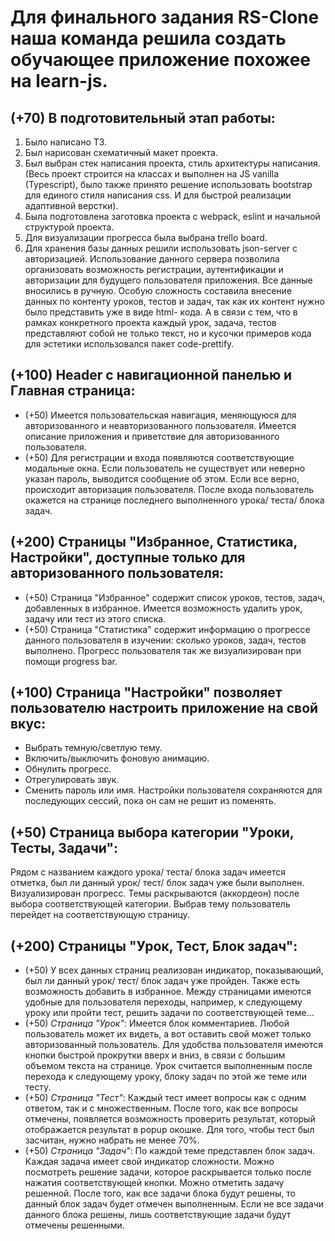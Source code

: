 # Для финального задания RS-Clone наша команда решила создать обучающее приложение похожее на learn-js.

## **(+70) В подготовительный этап работы:**
1. Было написано ТЗ.
2. Был нарисован схематичный макет проекта.
3. Был выбран стек написания проекта, стиль архитектуры написания. (Весь проект
строится на классах и выполнен на JS vanilla (Typescript), было также принято решение
использовать bootstrap для единого стиля написания css. И для быстрой реализации
адаптивной верстки).
4. Была подготовлена заготовка проекта с webpack, eslint и начальной структурой
проекта.
5. Для визуализации прогресса была выбрана trello board.
6. Для хранения базы данных решили использовать json-server с авторизацией.
Использование данного сервера позволила организовать возможность регистрации,
аутентификации и авторизации для будущего пользователя приложения. Все данные
вносились в ручную. Особую сложность составила внесение данных по контенту
уроков, тестов и задач, так как их контент нужно было представить уже в виде html-
кода. А в связи с тем, что в рамках конкретного проекта каждый урок, задача, тестов
представляют собой не только текст, но и кусочки примеров кода для эстетики
использовался пакет code-prettify.

## **(+100) Header с навигационной панелью и Главная страница:**
- (+50) Имеется пользовательская навигация, меняющуюся для авторизованного и
неавторизованного пользователя.
Имеется описание приложения и приветствие для авторизованного пользователя.
- (+50) Для регистрации и входа появляются соответствующие модальные окна. Если
пользователь не существует или неверно указан пароль, выводится сообщение об
этом.
Если все верно, происходит авторизация пользователя. После входа пользователь
окажется на странице последнего выполненного урока/ теста/ блока задач.

## **(+200) Страницы &quot;Избранное, Статистика, Настройки&quot;, доступные только для авторизованного пользователя:**
- (+50) Страница &quot;Избранное&quot; содержит список уроков, тестов, задач, добавленных в
избранное. Имеется возможность удалить урок, задачу или тест из этого списка.
- (+50) Страница &quot;Статистика&quot; содержит информацию о прогрессе данного
пользователя в изучении: сколько уроков, задач, тестов выполнено. Прогресс
пользователя так же визуализирован при помощи progress bar.

## **(+100) Страница &quot;Настройки&quot; позволяет пользователю настроить приложение на свой вкус:**
- Выбрать темную/светлую тему.
- Включить/выключить фоновую анимацию.
- Обнулить прогресс.
- Отрегулировать звук.
- Сменить пароль или имя.
Настройки пользователя сохраняются для последующих сессий, пока он сам не решит
из поменять.

## **(+50) Страница выбора категории &quot;Уроки, Тесты, Задачи&quot;:**
Рядом с названием каждого урока/ теста/ блока задач имеется отметка, был ли
данный урок/ тест/ блок задач уже были выполнен. Визуализирован прогресс. Темы
раскрываются (аккордеон) после выбора соответствующей категории. Выбрав тему
пользователь перейдет на соответствующую страницу.

## **(+200) Страницы &quot;Урок, Тест, Блок задач&quot;:**
- (+50) У всех данных страниц реализован индикатор, показывающий, был ли данный
урок/ тест/ блок задач уже пройден. Также есть возможность добавить в избранное.
Между страницами имеются удобные для пользователя переходы, например, к
следующему уроку или пройти тест, решить задачи по соответствующей теме…
- (+50) *Страница &quot;Урок&quot;*:
Имеется блок комментариев. Любой пользователь может их видеть, а вот оставить
свой может только авторизованный пользователь. Для удобства пользователя
имеются кнопки быстрой прокрутки вверх и вниз, в связи с большим объемом текста
на странице. Урок считается выполненным после перехода к следующему уроку,
блоку задач по этой же теме или тесту.
- (+50) *Страница &quot;Тест&quot;*:
Каждый тест имеет вопросы как с одним ответом, так и с множественным. После того,
как все вопросы отмечены, появляется возможность проверить результат, который
отображается результат в popup окошке. Для того, чтобы тест был засчитан, нужно
набрать не менее 70%.
- (+50) *Страница &quot;Задач&quot;*:
По каждой теме представлен блок задач. Каждая задача имеет свой индикатор
сложности. Можно посмотреть решение задачи, которое раскрывается только после
нажатия соответствующей кнопки. Можно отметить задачу решенной. После того, как
все задачи блока будут решены, то данный блок задач будет отмечен выполненным.
Если не все задачи данного блока решены, лишь соответствующие задачи будут
отмечены решенными.
